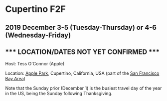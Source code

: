 # Cupertino F2F
## 2019 December 3-5 (Tuesday-Thursday) or 4-6 (Wednesday-Friday)
## *** LOCATION/DATES NOT YET CONFIRMED ***

Host: Tess O'Connor (Apple)

Location: [Apple Park](https://goo.gl/maps/R4TDR9z2xYy), Cupertino, California, USA (part of the [San Francisco Bay Area](https://en.wikipedia.org/wiki/San_Jose%E2%80%93San_Francisco%E2%80%93Oakland,_CA_Combined_Statistical_Area))

Note that the Sunday prior (December 1) is the busiest travel day of the year in the US, being the Sunday following Thanksgiving.

